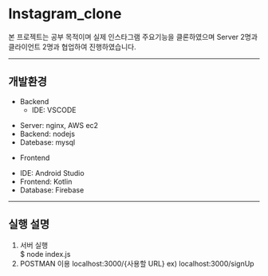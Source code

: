 # Instagram_clone

본 프로젝트는 공부 목적이며 실제 인스타그램 주요기능을 클론하였으며 Server 2명과 클라이언트 2명과 협업하여 진행하였습니다.

------------

## 개발환경 
+ Backend
    - IDE: VSCODE
- Server: nginx, AWS ec2
- Backend: nodejs
- Datebase: mysql
+ Frontend
- IDE: Android Studio
- Frontend: Kotlin
- Database: Firebase

------------

## 실행 설명
1. 서버 실행  
    $ node index.js
2. POSTMAN 이용
    localhost:3000/{사용할 URL}
    ex) localhost:3000/signUp
